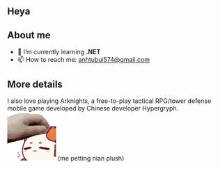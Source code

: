 ## Heya

<!--
**batus3010/batus3010** is a ✨ _special_ ✨ repository because its `README.md` (this file) appears on your GitHub profile.

Here are some ideas to get you started:

- 🔭 I’m currently working on ...
- 🌱 I’m currently learning ...
- 👯 I’m looking to collaborate on ...
- 🤔 I’m looking for help with ...
- 💬 Ask me about ...
- 📫 How to reach me: ...
- 😄 Pronouns: ...
- ⚡ Fun fact: ...
-->

 ## About me

- 🌱 I’m currently learning **.NET**
- 📫 How to reach me: anhtubui574@gmail.com

## More details
I also love playing Arknights, a free-to-play tactical RPG/tower defense mobile game developed by Chinese developer Hypergryph.
![](images/364152091_655165586536296_1814195978211093221_n.gif) (me petting nian plush)

